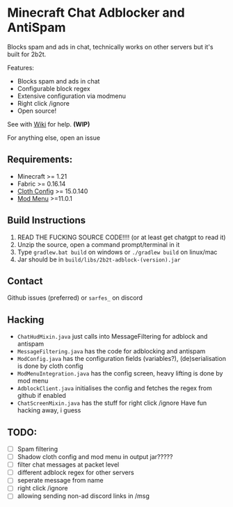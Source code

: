 # Minecraft Chat Adblocker and AntiSpam

Blocks spam and ads in chat, technically works on other servers but it's built for 2b2t.

Features:
- Blocks spam and ads in chat
- Configurable block regex
- Extensive configuration via modmenu
- Right click /ignore
- Open source!

See with [Wiki](https://github.com/sfs1/2b2tadblock/wiki) for help. **(WIP)**

For anything else, open an issue


## Requirements:
- Minecraft >= 1.21
- Fabric >= 0.16.14
- [Cloth Config](https://modrinth.com/mod/cloth-config/versions?l=fabric) >= 15.0.140
- [Mod Menu](https://modrinth.com/mod/modmenu/versions?c=release&l=fabric) >=11.0.1

## Build Instructions
1. READ THE FUCKING SOURCE CODE!!!! (or at least get chatgpt to read it)
2. Unzip the source, open a command prompt/terminal in it
3. Type `gradlew.bat build` on windows or `./gradlew build` on linux/mac
4. Jar should be in `build/libs/2b2t-adblock-(version).jar`

## Contact
Github issues (preferred) or `sarfes_` on discord


## Hacking
- `ChatHudMixin.java` just calls into MessageFiltering for adblock and antispam
- `MessageFiltering.java` has the code for adblocking and antispam
- `ModConfig.java` has the configuration fields (variables?), (de)serialisation is done by cloth config
- `ModMenuIntegration.java` has the config screen, heavy lifting is done by mod menu
- `AdblockClient.java` initialises the config and fetches the regex from github if enabled
- `ChatScreenMixin.java` has the stuff for right click /ignore
Have fun hacking away, i guess

## TODO:
- [ ] Spam filtering
- [ ] Shadow cloth config and mod menu in output jar?????
- [ ] filter chat messages at packet level
- [ ] different adblock regex for other servers
- [ ] seperate message from name
- [ ] right click /ignore
- [ ] allowing sending non-ad discord links in /msg
